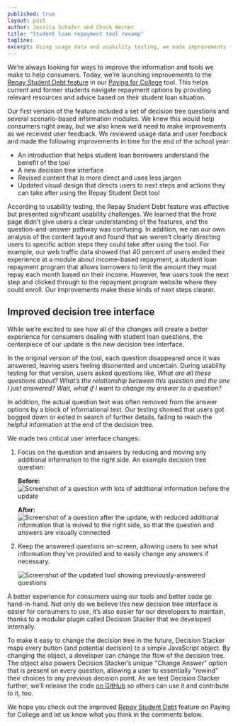 ```yaml
---
published: true
layout: post
author: Jessica Schafer and Chuck Werner
title: "Student loan repayment tool revamp"
tagline: 
excerpt: Using usage data and usability testing, we made improvements to our Repay Student Debt tool in time for the end of the school year. We also improved the underlying JavaScript, which we will soon release.
---
```


We’re always looking for ways to improve the information and tools we make to help consumers. Today, we’re launching improvements to the [Repay Student Debt feature](http://www.consumerfinance.gov/paying-for-college/repay-student-debt/) in our [Paying for College](http://www.consumerfinance.gov/paying-for-college/) tool. This helps current and former students navigate repayment options by providing relevant resources and advice based on their student loan situation.

Our first version of the feature included a set of decision tree questions and several scenario-based information modules. We knew this would help consumers right away, but we also knew we’d need to make improvements as we received user feedback. We reviewed usage data and user feedback and made the following improvements in time for the end of the school year:

- An introduction that helps student loan borrowers understand the benefit of the tool
- A new decision tree interface
- Revised content that is more direct and uses less jargon
- Updated visual design that directs users to next steps and actions they can take after using the Repay Student Debt tool

According to usability testing, the Repay Student Debt feature was effective but presented significant usability challenges. We learned that the front page didn’t give users a clear understanding of the features, and the question-and-answer pathway was confusing. In addition, we ran our own analysis of the content layout and found that we weren’t clearly directing users to specific action steps they could take after using the tool. For example, our web traffic data showed that 40 percent of users ended their experience at a module about income-based repayment, a student loan repayment program that allows borrowers to limit the amount they must repay each month based on their income. However, few users took the next step and clicked through to the repayment program website where they could enroll. Our improvements make these kinds of next steps clearer.


## Improved decision tree interface

While we’re excited to see how all of the changes will create a better experience for consumers dealing with student loan questions, the centerpiece of our update is the new decision tree interface.

In the original version of the tool, each question disappeared once it was answered, leaving users feeling disoriented and uncertain. During usability testing for that version, users asked questions like, _What are all these questions about? What’s the relationship between this question and the one I just answered? Wait, what if I want to change my answer to a question?_

In addition, the actual question text was often removed from the answer options by a block of informational text. Our testing showed that users got bogged down or exited in search of further details, failing to reach the helpful information at the end of the decision tree.

We made two critical user interface changes:

1. Focus on the question and answers by reducing and moving any additional information to the right side. An example decision tree question:

   **Before:**
   ![Screenshot of a question with lots of additional information before the update](../../img/repay-student-debt/addl-info-before.png)

   **After:**
   ![Screenshot of a question after the update, with reduced additional information that is moved to the right side, so that the question and answers are visually connected](../../img/repay-student-debt/addl-info-after.png)
2. Keep the answered questions on-screen, allowing users to see what information they’ve provided and to easily change any answers if necessary.

   ![Screenshot of the updated tool showing previously-answered questions](../../img/repay-student-debt/answered-questions.png)

A better experience for consumers using our tools and better code go hand-in-hand. Not only do we believe this new decision tree interface is easier for consumers to use, it’s also easier for our developers to maintain, thanks to a modular plugin called Decision Stacker that we developed internally.

To make it easy to change the decision tree in the future, Decision Stacker maps every button (and potential decision) to a simple JavaScript object. By changing the object, a developer can change the flow of the decision tree. The object also powers Decision Stacker’s unique "Change Answer" option that is present on every question, allowing a user to essentially "rewind" their choices to any previous decision point. As we test Decision Stacker further, we’ll release the code [on GitHub](https://github.com/cfpb) so others can use it and contribute to it, too.

We hope you check out the improved [Repay Student Debt](http://www.consumerfinance.gov/paying-for-college/repay-student-debt/) feature on Paying for College and let us know what you think in the comments below.

